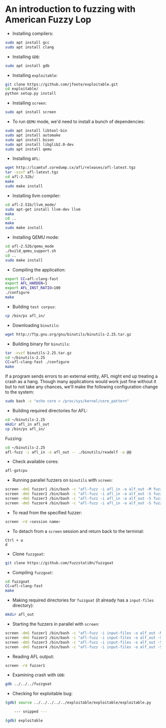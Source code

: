 # An introduction to fuzzing with American Fuzzy Lop

* Installing compilers:

```bash
sudo apt install gcc
sudo apt install clang
```

* Installing `GDB`:

```bash
sudo apt install gdb
```

* Installing `exploitable`:

```bash
git clone https://github.com/jfoote/exploitable.git
cd exploitable/
python setup.py install
```

* Installing `screen`:

```bash
sudo apt install screen
```

* To run `QEMU` mode, we'd need to install a bunch of dependencies:

```bash
sudo apt install libtool-bin
sudo apt install automake
sudo apt install bison
sudo apt install libglib2.0-dev
sudo apt install qemu
```

* Installing `AFL`:

```bash
wget http://lcamtuf.coredump.cx/afl/releases/afl-latest.tgz
tar -xzvf afl-latest.tgz
cd afl-2.52b/
make
sudo make install
```

* Installing llvm compiler:

```bash
cd afl-2.51b/llvm_mode/
sudo apt-get install llvm-dev llvm
make
cd ..
make
sudo make install
```

* Installing QEMU mode:

```bash
cd afl-2.52b/qemu_mode
./build_qemu_support.sh
cd ..
sudo make install
```

* Compiling the application:

```bash
export CC=afl-clang-fast
export AFL_HARDEN=1
export AFL_INST_RATIO=100
./configure
make
```

* Building `test corpus`:

```bash
cp /bin/ps afl_in/
```

* Downloading `binutils`:

```bash
wget http://ftp.gnu.org/gnu/binutils/binutils-2.25.tar.gz
```

* Building binary for `binutils`:

```bash
tar -xvzf binutils-2.25.tar.gz
cd ~/binutils-2.25
CC=afl-clang-fast ./configure
make
```

If a program sends errors to an external entity, AFL might end up treating a crash as a hang. Though many applications would work just fine without it but to not take any chances, we'll make the following configuration change to the system:

```bash
sudo bash -c "echo core > /proc/sys/kernel/core_pattern"
```

* Building required directories for AFL:

```bash
cd ~/binutils-2.25
mkdir afl_in afl_out
cp /bin/ps afl_in/
```

Fuzzing:

```bash
cd ~/binutils-2.25
afl-fuzz -i afl_in -o afl_out -- ./binutils/readelf -a @@
```

* Check available cores:

```bash
afl-gotcpu
```

* Running parallel fuzzers on `binutils` with `screen`:

```bash
screen -dmS fuzzer1 /bin/bash -c "afl-fuzz -i afl_in -o alf_out -M fuzzer1 -- ./binutils/readelf -a @@"
screen -dmS fuzzer2 /bin/bash -c "afl-fuzz -i afl_in -o alf_out -S fuzzer2 -- ./binutils/readelf -a @@"
screen -dmS fuzzer3 /bin/bash -c "afl-fuzz -i afl_in -o alf_out -S fuzzer3 -- ./binutils/readelf -a @@"
screen -dmS fuzzer4 /bin/bash -c "afl-fuzz -i afl_in -o alf_out -S fuzzer4 -- ./binutils/readelf -a @@"
```

* To read from the specified fuzzer:

```bash
screen -rd <session name>
```

* To detach from a `screen` session and return back to the terminal:

```keyboard
Ctrl + a
d
```

* Clone `fuzzgoat`:

```bash
git clone https://github.com/fuzzstati0n/fuzzgoat
```

* Compiling `fuzzgoat`:

```bash
cd fuzzgoat
CC=afl-clang-fast
make
```

* Making required directories for `fuzzgoat` (it already has a `input-files` directory):

```bash
mkdir afl_out
```

* Starting the fuzzers in parallel with `screen`:

```bash
screen -dmS fuzzer1 /bin/bash -c "afl-fuzz -i input-files -o alf_out -M fuzzer1 -- ./fuzzgoat @@"
screen -dmS fuzzer2 /bin/bash -c "afl-fuzz -i input-files -o alf_out -S fuzzer2 -- ./fuzzgoat @@"
screen -dmS fuzzer3 /bin/bash -c "afl-fuzz -i input-files -o alf_out -S fuzzer3 -- ./fuzzgoat @@"
screen -dmS fuzzer4 /bin/bash -c "afl-fuzz -i input-files -o alf_out -S fuzzer4 -- ./fuzzgoat @@"
```

* Reading  AFL output:

```bash
screen -rd fuzzer1
```

* Examining crash with `GDB`:

```bash
gdb ../../../fuzzgoat
```

* Checking for exploitable bug:

```bash
(gdb) source ../../../../../exploitable/exploitable/exploitable.py                                                                                          (gdb)

    --- snipped ---

(gdb) exploitable
```